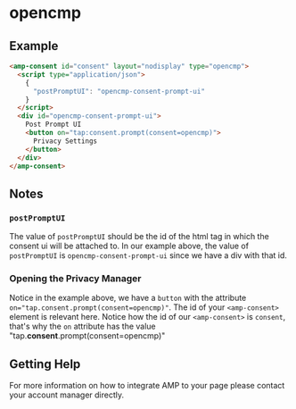 <!---
Copyright 2020 The AMP HTML Authors. All Rights Reserved.

Licensed under the Apache License, Version 2.0 (the "License");
you may not use this file except in compliance with the License.
You may obtain a copy of the License at

      http://www.apache.org/licenses/LICENSE-2.0

Unless required by applicable law or agreed to in writing, software
distributed under the License is distributed on an "AS-IS" BASIS,
WITHOUT WARRANTIES OR CONDITIONS OF ANY KIND, either express or implied.
See the License for the specific language governing permissions and
limitations under the License.
-->

# opencmp

## Example

```html
<amp-consent id="consent" layout="nodisplay" type="opencmp">
  <script type="application/json">
    {
      "postPromptUI": "opencmp-consent-prompt-ui"
    }
  </script>
  <div id="opencmp-consent-prompt-ui">
    Post Prompt UI
    <button on="tap:consent.prompt(consent=opencmp)">
      Privacy Settings
    </button>
  </div>
</amp-consent>
```

## Notes

### `postPromptUI`

The value of `postPromptUI` should be the id of the html tag in which the consent ui will be attached to. In our example above, the value of `postPromptUI` is `opencmp-consent-prompt-ui` since we have a div with that id.

### Opening the Privacy Manager

Notice in the example above, we have a `button` with the attribute `on="tap.consent.prompt(consent=opencmp)"`. The id of your `<amp-consent>` element is relevant here. Notice how the id of our `<amp-consent>` is `consent`, that's why the `on` attribute has the value "tap.**consent**.prompt(consent=opencmp)"

## Getting Help

For more information on how to integrate AMP to your page please contact your account manager directly.
